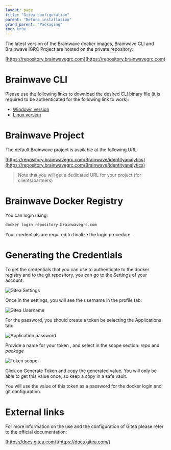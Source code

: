 ```yaml
---
layout: page
title: "Gitea configuration"
parent: "Before installation"
grand_parent: "Packaging"
toc: true
---
```


The latest version of the Brainwave docker images, Brainwave CLI and Brainwave iGRC Project are hosted on the private repository:

[https://repository.brainwavegrc.com](https://repository.brainwavegrc.com)

# Brainwave CLI

Please use the following links to download the desired CLI binary file (it is required to be authenticated for the following link to work):  

- [Windows version](https://repository.brainwavegrc.com/Brainwave/-/packages/generic/brainwavetools_windows_amd64/1.2)
- [Linux version](https://repository.brainwavegrc.com/Brainwave/-/packages/generic/brainwavetools_linux_amd64/1.2)

# Brainwave Project

The default Brainwave project is available at the following URL:  

[https://repository.brainwavegrc.com/Brainwave/identityanalytics](https://repository.brainwavegrc.com/Brainwave/identityanalytics)

> Note that you will get a dedicated URL for your project (for clients/partners)  

# Brainwave Docker Registry

You can login using:  

```sh  
docker login repository.brainwavegrc.com
```

Your credentials are required to finalize the login procedure.  

# Generating the Credentials

To get the credentials that you can use to authenticate to the docker registry and to the git repository, you can go to the Settings of your account:

![Gitea Settings](../images/gitea/gitea_settings.png "Gitea settings")

Once in the settings, you will see the username in the profile tab:

![Gitea Username](../images/gitea/gitea_username.png "GItea username")

For the password, you should create a token be selecting the Applications tab:  

![Application password](../images/gitea/gitea_applications.png "Application password")

Provide a name for your token , and select in the scope section: *repo* and *package*  

![Token scope](../images/gitea/gitea_token_scope.png "Token scope")

Click on Generate Token and copy the generated value. You will only be able to get this value once, so keep a copy in a safe vault.  

You will use the value of this token as a password for the docker login and git configuration.  

# External links

For more information on the use and the configuration of Gitea please refer to the official documentation:

[https://docs.gitea.com/](https://docs.gitea.com/)
